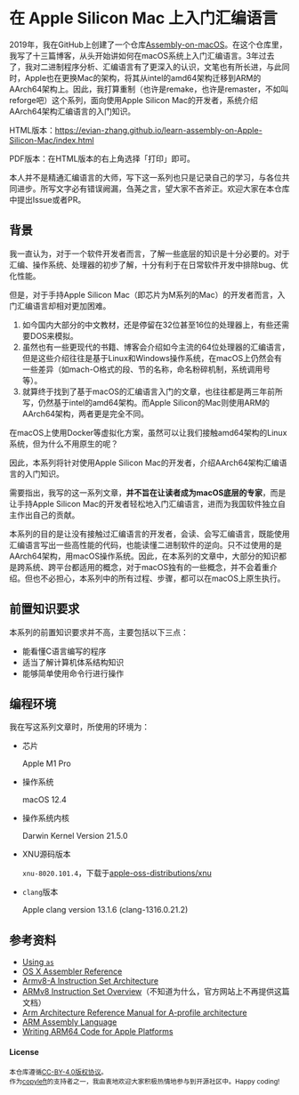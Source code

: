 # 在 Apple Silicon Mac 上入门汇编语言

2019年，我在GitHub上创建了一个仓库[Assembly-on-macOS](https://github.com/Evian-Zhang/Assembly-on-macOS)。在这个仓库里，我写了十三篇博客，从头开始讲如何在macOS系统上入门汇编语言。3年过去了，我对二进制程序分析、汇编语言有了更深入的认识，文笔也有所长进，与此同时，Apple也在更换Mac的架构，将其从intel的amd64架构迁移到ARM的AArch64架构上。因此，我打算重制（也许是remake，也许是remaster，不如叫reforge吧）这个系列，面向使用Apple Silicon Mac的开发者，系统介绍AArch64架构汇编语言的入门知识。

HTML版本：<https://evian-zhang.github.io/learn-assembly-on-Apple-Silicon-Mac/index.html>

PDF版本：在HTML版本的右上角选择「打印」即可。

本人并不是精通汇编语言的大师，写下这一系列也只是记录自己的学习，与各位共同进步。所写文字必有错误阙漏，刍荛之言，望大家不吝斧正。欢迎大家在本仓库中提出Issue或者PR。

## 背景

我一直认为，对于一个软件开发者而言，了解一些底层的知识是十分必要的。对于汇编、操作系统、处理器的初步了解，十分有利于在日常软件开发中排除bug、优化性能。

但是，对于手持Apple Silicon Mac（即芯片为M系列的Mac）的开发者而言，入门汇编语言却相对更加困难。

1. 如今国内大部分的中文教材，还是停留在32位甚至16位的处理器上，有些还需要DOS来模拟。
2. 虽然也有一些更现代的书籍、博客会介绍如今主流的64位处理器的汇编语言，但是这些介绍往往是基于Linux和Windows操作系统，在macOS上仍然会有一些差异（如mach-O格式的段、节的名称，命名粉碎机制，系统调用号等）。
3. 就算终于找到了基于macOS的汇编语言入门的文章，也往往都是两三年前所写，仍然基于intel的amd64架构。而Apple Silicon的Mac则使用ARM的AArch64架构，两者更是完全不同。

在macOS上使用Docker等虚拟化方案，虽然可以让我们接触amd64架构的Linux系统，但为什么不用原生的呢？

因此，本系列将针对使用Apple Silicon Mac的开发者，介绍AArch64架构汇编语言的入门知识。

需要指出，我写的这一系列文章，**并不旨在让读者成为macOS底层的专家**，而是让手持Apple Silicon Mac的开发者轻松地入门汇编语言，进而为我国软件独立自主作出自己的贡献。

本系列的目的是让没有接触过汇编语言的开发者，会读、会写汇编语言，既能使用汇编语言写出一些高性能的代码，也能读懂二进制软件的逆向。只不过使用的是AArch64架构，用macOS操作系统。因此，在本系列的文章中，大部分的知识都是跨系统、跨平台都适用的概念，对于macOS独有的一些概念，并不会着重介绍。但也不必担心，本系列中的所有过程、步骤，都可以在macOS上原生执行。

## 前置知识要求

本系列的前置知识要求并不高，主要包括以下三点：

* 能看懂C语言编写的程序
* 适当了解计算机体系结构知识
* 能够简单使用命令行进行操作

## 编程环境

我在写这系列文章时，所使用的环境为：

* 芯片

   Apple M1 Pro
* 操作系统

   macOS 12.4
* 操作系统内核

   Darwin Kernel Version 21.5.0
* XNU源码版本

   `xnu-8020.101.4`，下载于[apple-oss-distributions/xnu](https://github.com/apple-oss-distributions/xnu)
* `clang`版本

   Apple clang version 13.1.6 (clang-1316.0.21.2)

## 参考资料

* [Using `as`](https://sourceware.org/binutils/docs/as/index.html)
* [OS X Assembler Reference](https://developer.apple.com/library/archive/documentation/DeveloperTools/Reference/Assembler)
* [Armv8-A Instruction Set Architecture](https://developer.arm.com/-/media/Arm%20Developer%20Community/PDF/Learn%20the%20Architecture/Armv8-A%20Instruction%20Set%20Architecture.pdf)
* [ARMv8 Instruction Set Overview](https://class.ece.uw.edu/469/peckol/doc/ARM/ARM_v8_Instruction_Set_Architecture_(Overview).pdf)（不知道为什么，官方网站上不再提供这篇文档）
* [Arm Architecture Reference Manual for A-profile architecture](https://developer.arm.com/documentation/ddi0487/latest)
* [ARM Assembly Language](https://www.oreilly.com/library/view/arm-assembly-language/9781482229851/)
* [Writing ARM64 Code for Apple Platforms](https://developer.apple.com/documentation/xcode/writing-arm64-code-for-apple-platforms)

#### License

<sup>
本仓库遵循<a href="https://creativecommons.org/licenses/by/4.0/">CC-BY-4.0版权协议</a>。
</sup>

<br/>

<sub>
作为<a href="https://copyleft.org/">copyleft</a>的支持者之一，我由衷地欢迎大家积极热情地参与到开源社区中。Happy coding!
</sub>

